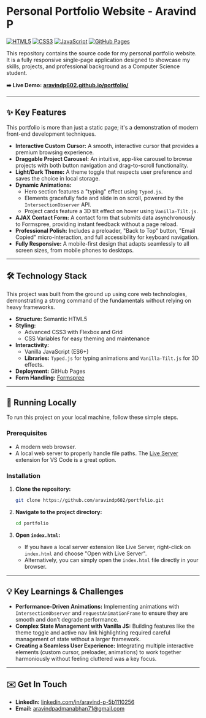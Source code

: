 # Personal Portfolio Website - Aravind P

[![HTML5](https://img.shields.io/badge/HTML5-E34F26?style=for-the-badge&logo=html5&logoColor=white)](https://developer.mozilla.org/en-US/docs/Web/Guide/HTML/HTML5)
[![CSS3](https://img.shields.io/badge/CSS3-1572B6?style=for-the-badge&logo=css3&logoColor=white)](https://developer.mozilla.org/en-US/docs/Web/CSS)
[![JavaScript](https://img.shields.io/badge/JavaScript-F7DF1E?style=for-the-badge&logo=javascript&logoColor=black)](https://developer.mozilla.org/en-US/docs/Web/JavaScript)
[![GitHub Pages](https://img.shields.io/badge/GitHub%20Pages-222222?style=for-the-badge&logo=github&logoColor=white)](https://pages.github.com/)

This repository contains the source code for my personal portfolio website. It is a fully responsive single-page application designed to showcase my skills, projects, and professional background as a Computer Science student.

**➡️ Live Demo:** [**aravindp602.github.io/portfolio/**](https://aravindp602.github.io/portfolio/)

---

## ✨ Key Features

This portfolio is more than just a static page; it's a demonstration of modern front-end development techniques.

-   **Interactive Custom Cursor:** A smooth, interactive cursor that provides a premium browsing experience.
-   **Draggable Project Carousel:** An intuitive, app-like carousel to browse projects with both button navigation and drag-to-scroll functionality.
-   **Light/Dark Theme:** A theme toggle that respects user preference and saves the choice in local storage.
-   **Dynamic Animations:**
    -   Hero section features a "typing" effect using `Typed.js`.
    -   Elements gracefully fade and slide in on scroll, powered by the `IntersectionObserver` API.
    -   Project cards feature a 3D tilt effect on hover using `Vanilla-Tilt.js`.
-   **AJAX Contact Form:** A contact form that submits data asynchronously to Formspree, providing instant feedback without a page reload.
-   **Professional Polish:** Includes a preloader, "Back to Top" button, "Email Copied" micro-interaction, and full accessibility for keyboard navigation.
-   **Fully Responsive:** A mobile-first design that adapts seamlessly to all screen sizes, from mobile phones to desktops.

---



## 🛠️ Technology Stack

This project was built from the ground up using core web technologies, demonstrating a strong command of the fundamentals without relying on heavy frameworks.

-   **Structure:** Semantic HTML5
-   **Styling:**
    -   Advanced CSS3 with Flexbox and Grid
    -   CSS Variables for easy theming and maintenance
-   **Interactivity:**
    -   Vanilla JavaScript (ES6+)
    -   **Libraries:** `Typed.js` for typing animations and `Vanilla-Tilt.js` for 3D effects.
-   **Deployment:** GitHub Pages
-   **Form Handling:** [Formspree](https://formspree.io/)

---

## 🚀 Running Locally

To run this project on your local machine, follow these simple steps.

### Prerequisites
-   A modern web browser.
-   A local web server to properly handle file paths. The [Live Server](https://marketplace.visualstudio.com/items?itemName=ritwickdey.LiveServer) extension for VS Code is a great option.

### Installation

1.  **Clone the repository:**
    ```sh
    git clone https://github.com/aravindp602/portfolio.git
    ```

2.  **Navigate to the project directory:**
    ```sh
    cd portfolio
    ```

3.  **Open `index.html`:**
    -   If you have a local server extension like Live Server, right-click on `index.html` and choose "Open with Live Server".
    -   Alternatively, you can simply open the `index.html` file directly in your browser.

---

## 💡 Key Learnings & Challenges

-   **Performance-Driven Animations:** Implementing animations with `IntersectionObserver` and `requestAnimationFrame` to ensure they are smooth and don't degrade performance.
-   **Complex State Management with Vanilla JS:** Building features like the theme toggle and active nav link highlighting required careful management of state without a larger framework.
-   **Creating a Seamless User Experience:** Integrating multiple interactive elements (custom cursor, preloader, animations) to work together harmoniously without feeling cluttered was a key focus.

---

## ✉️ Get In Touch

-   **LinkedIn:** [linkedin.com/in/aravind-p-5b1110256](https://www.linkedin.com/in/aravind-p-5b1110256/)
-   **Email:** [aravindpadmanabhan71@gmail.com](mailto:aravindpadmanabhan71@gmail.com)